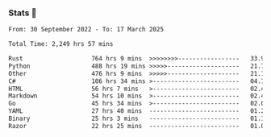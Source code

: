 ### Stats 👋
<!--START_SECTION:waka-->

```txt
From: 30 September 2022 - To: 17 March 2025

Total Time: 2,249 hrs 57 mins

Rust                   764 hrs 9 mins  >>>>>>>>-----------------   33.96 %
Python                 488 hrs 19 mins >>>>>--------------------   21.70 %
Other                  476 hrs 9 mins  >>>>>--------------------   21.16 %
C#                     106 hrs 34 mins >------------------------   04.74 %
HTML                   56 hrs 7 mins   >------------------------   02.49 %
Markdown               54 hrs 10 mins  >------------------------   02.41 %
Go                     45 hrs 34 mins  >------------------------   02.03 %
YAML                   27 hrs 40 mins  -------------------------   01.23 %
Binary                 25 hrs 3 mins   -------------------------   01.11 %
Razor                  22 hrs 25 mins  -------------------------   01.00 %
```

<!--END_SECTION:waka-->

<!--
**buhaytza2005/buhaytza2005** is a ✨ _special_ ✨ repository because its `README.md` (this file) appears on your GitHub profile.

Here are some ideas to get you started:

- 🔭 I’m currently working on ...
- 🌱 I’m currently learning ...
- 👯 I’m looking to collaborate on ...
- 🤔 I’m looking for help with ...
- 💬 Ask me about ...
- 📫 How to reach me: ...
- 😄 Pronouns: ...
- ⚡ Fun fact: ...
-->


